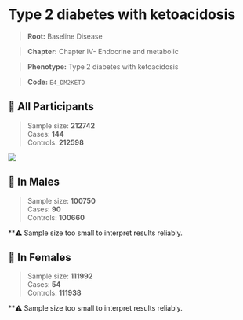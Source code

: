 # Type 2 diabetes with ketoacidosis

> **Root:** Baseline Disease  

> **Chapter:** Chapter IV- Endocrine and metabolic  

> **Phenotype:** Type 2 diabetes with ketoacidosis  

> **Code:** `E4_DM2KETO`

## 🧪 All Participants  
> Sample size: **212742**  
> Cases: **144**  
> Controls: **212598**
<img src="/Disease/Figures/ALL/Incidence/E4_DM2KETO.png"/>
<CsvTable src="/public/Disease/Data/ALL/Incidence/COX_E4_DM2KETO.csv" label="🔍 View full results" />

## 👨 In Males  
> Sample size: **100750**  
> Cases: **90**  
> Controls: **100660**

**⚠️ Sample size too small to interpret results reliably.


## 👩 In Females  
> Sample size: **111992**  
> Cases: **54**  
> Controls: **111938**

**⚠️ Sample size too small to interpret results reliably.

